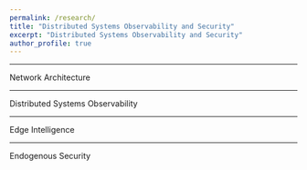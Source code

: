 ```yaml
---
permalink: /research/
title: "Distributed Systems Observability and Security"
excerpt: "Distributed Systems Observability and Security"
author_profile: true
---
```


------
Network Architecture  

------
Distributed Systems Observability 

------
Edge Intelligence  

------
Endogenous Security






